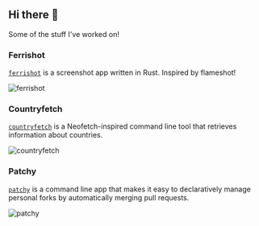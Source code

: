 ## Hi there 👋

Some of the stuff I've worked on!

### Ferrishot

[`ferrishot`](https://github.com/nik-rev/ferrishot) is a screenshot app written in Rust. Inspired by flameshot!

![ferrishot](https://github.com/user-attachments/assets/e5a35b44-f9f8-4a05-8e4c-f703b85ce4da)

### Countryfetch

[`countryfetch`](https://github.com/nik-rev/countryfetch) is a Neofetch-inspired command line tool that retrieves information about countries.

![countryfetch](https://github.com/user-attachments/assets/0b36cafe-5255-4289-b818-d3d8f304da3d)

### Patchy

[`patchy`](https://github.com/nik-rev/patchy) is a command line app that makes it easy to declaratively manage personal forks by automatically merging pull requests.

![patchy](https://github.com/user-attachments/assets/3091e192-0587-4b38-b0d5-557ac7dff49f)

